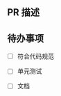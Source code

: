 ## PR 描述


## 待办事项

* [ ] 符合代码规范
* [ ] 单元测试
* [ ] 文档


<!--
感谢你的贡献！❤️

P.S. 麻烦选择 `develop` 分支作为 PR 的目标分支，谢谢~
-->
